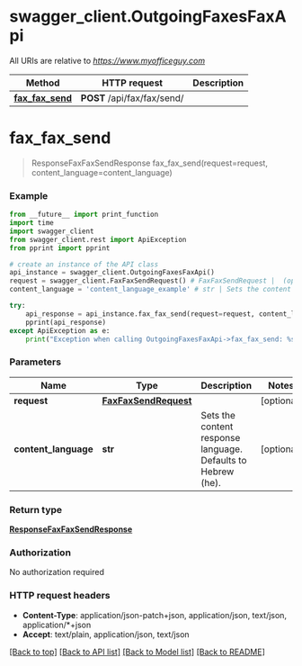 # swagger_client.OutgoingFaxesFaxApi

All URIs are relative to *https://www.myofficeguy.com*

Method | HTTP request | Description
------------- | ------------- | -------------
[**fax_fax_send**](OutgoingFaxesFaxApi.md#fax_fax_send) | **POST** /api/fax/fax/send/ | 


# **fax_fax_send**
> ResponseFaxFaxSendResponse fax_fax_send(request=request, content_language=content_language)



### Example
```python
from __future__ import print_function
import time
import swagger_client
from swagger_client.rest import ApiException
from pprint import pprint

# create an instance of the API class
api_instance = swagger_client.OutgoingFaxesFaxApi()
request = swagger_client.FaxFaxSendRequest() # FaxFaxSendRequest |  (optional)
content_language = 'content_language_example' # str | Sets the content response language. Defaults to Hebrew (he). (optional)

try:
    api_response = api_instance.fax_fax_send(request=request, content_language=content_language)
    pprint(api_response)
except ApiException as e:
    print("Exception when calling OutgoingFaxesFaxApi->fax_fax_send: %s\n" % e)
```

### Parameters

Name | Type | Description  | Notes
------------- | ------------- | ------------- | -------------
 **request** | [**FaxFaxSendRequest**](FaxFaxSendRequest.md)|  | [optional] 
 **content_language** | **str**| Sets the content response language. Defaults to Hebrew (he). | [optional] 

### Return type

[**ResponseFaxFaxSendResponse**](ResponseFaxFaxSendResponse.md)

### Authorization

No authorization required

### HTTP request headers

 - **Content-Type**: application/json-patch+json, application/json, text/json, application/*+json
 - **Accept**: text/plain, application/json, text/json

[[Back to top]](#) [[Back to API list]](../README.md#documentation-for-api-endpoints) [[Back to Model list]](../README.md#documentation-for-models) [[Back to README]](../README.md)

